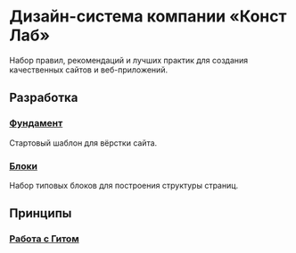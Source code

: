 # Дизайн-система компании «Конст Лаб»

Набор правил, рекомендаций и лучших практик для создания качественных сайтов и веб-приложений.

## Разработка

### [Фундамент](https://github.com/constlab/sedona-basis)

Стартовый шаблон для вёрстки сайта.

### [Блоки](https://github.com/constlab/sedona-blocks)

Набор типовых блоков для построения структуры страниц.

## Принципы

### [Работа с Гитом](https://github.com/constlab/sedona/blob/master/git.md)
